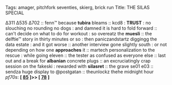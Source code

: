 Tags: amager, pitchfork seventies, skierg, brick run
Title: THE SILAS SPECIAL
  
Δ311 Δ535 Δ702 :: fenn™ because **tubira** bleams :: kcd8 : **TRUST** : no slouching no rounding no dogs : and damned it is hard to fold forward :: can't decide on what to do for workout : so overeatz the **muesli** :: the delftie™ story in thirty minutes or so : then paniczandstartz diggingg the data estate : and it got worse :: another interview gone slightly south : or not depending on how one **approaches** it :: martech personalization to the rescue : while going eleven :: the tester as confused as everyone else :: last out and a break for **albanian** concrete plugs :: an excruciatingly crap session on the fakeski : rewarded with **silasret** :: the grave se01 e03 :: sendza huge display to @postgatan :: theunlockz thehe midnight hour  
_pf70s_: **[ [85](https://www.allmusic.com/album/154-mw0000192482) ]>> [ [78](https://www.allmusic.com/album/expensive-shit-mw0000958870) ]**
